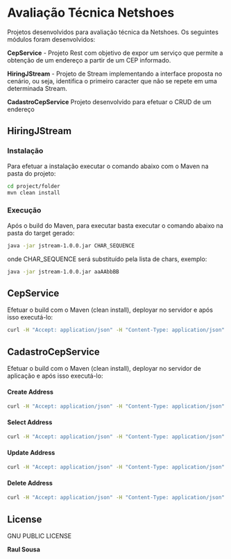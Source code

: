 # Avaliação Técnica Netshoes

Projetos desenvolvidos para avaliação técnica da Netshoes. Os seguintes módulos foram desenvolvidos:

  <b>CepService</b> - Projeto Rest com objetivo de expor um serviço que permite a obtenção de um endereço a partir de um CEP                       informado.</br>
  
  <b>HiringJStream</b> - Projeto de Stream implementando a interface proposta no cenário, ou seja, identifica o primeiro                              caracter que não se repete em uma determinada Stream.</br>
  
<b>CadastroCepService</b> Projeto desenvolvido para efetuar o CRUD de um endereço

## HiringJStream
### Instalação
Para efetuar a instalação executar o comando abaixo com o Maven na pasta do projeto:
```sh
cd project/folder
mvn clean install
```

### Execução

Após o build do Maven, para executar basta executar o comando abaixo na pasta do target gerado:
```sh
java -jar jstream-1.0.0.jar CHAR_SEQUENCE
```
onde CHAR_SEQUENCE será substituído pela lista de chars, exemplo:
```sh
java -jar jstream-1.0.0.jar aaAAbbBB
```


## CepService
Efetuar o build com o Maven (clean install), deployar no servidor e após isso executá-lo:

```sh
curl -H "Accept: application/json" -H "Content-Type: application/json"  -X POST -d '{"id":"06807060"}' http://host-netshoes:port-netshoes/cepservice/api/
```

## CadastroCepService
Efetuar o build com o Maven (clean install), deployar no servidor de aplicação e após isso executá-lo:

#### Create Address

```sh
curl -H "Accept: application/json" -H "Content-Type: application/json"  -X POST -d '{"street":"Rua Netshoes","number":"2015","cep":"06015015","city":"Netshoes","state":"SP"}' http://host:port/crudcepservice/api/
```
#### Select Address

```sh
curl -H "Accept: application/json" -H "Content-Type: application/json"  -X GET http://host:port/crudcepservice/api/id
```

#### Update Address

```sh
curl -H "Accept: application/json" -H "Content-Type: application/json"  -X PUT -d '{"id":"1f753ab3-1df3-4a99-8556-7e820fb9c3x7","street":"Rua Netshoes","number":"2015","cep":"06753163","district":Netshoes,"city":"Netshoes","state":"SP","otherInformation":null}' http://host:port/crudcepservice/api/
```


#### Delete Address

```sh
curl -H "Accept: application/json" -H "Content-Type: application/json"  -X DELETE http://host:port/crudservice/api/id
```



License
----
GNU PUBLIC LICENSE

**Raul Sousa**

